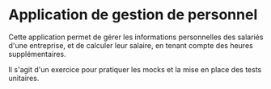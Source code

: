 # Application de gestion de personnel

Cette application permet de gérer les informations personnelles des salariés d'une entreprise, et de calculer leur salaire, en tenant compte des heures supplémentaires.

Il s'agit d'un exercice pour pratiquer les mocks et la mise en place des tests unitaires.